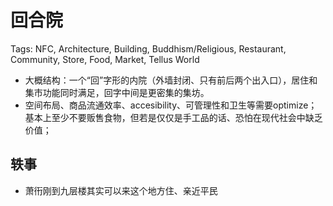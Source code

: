# 回合院

Tags: NFC, Architecture, Building, Buddhism/Religious, Restaurant, Community, Store, Food, Market, Tellus World

<!--(Source, Inspiration, Dream Inspired) 一个梦里面，我们在屋顶上跑啊跑，里面的感觉很像很久以前的金宝市场、但不是封闭式的、而是一桩桩屋子/房子相连，有灯笼等、拖挂在屋顶上的信号线、灯线，很有趣的样子。-->

* 大概结构：一个“回”字形的内院（外墙封闭、只有前后两个出入口），居住和集市功能同时满足，回字中间是更密集的集坊。
* 空间布局、商品流通效率、accesibility、可管理性和卫生等需要optimize；基本上至少不要贩售食物，但若是仅仅是手工品的话、恐怕在现代社会中缺乏价值；

## 轶事

* 萧衎刚到九层楼其实可以来这个地方住、亲近平民
